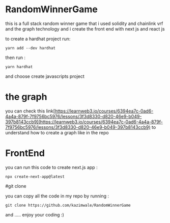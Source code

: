 # RandomWinnerGame
this is a full stack  random winner game that i used  solidity and chainlink vrf and the graph technology and i create the front end with next js and react js

to create a hardhat project run: 
```
yarn add --dev hardhat 
```
then run :
```
yarn hardhat 
```
and choose create javascripts project 

# the graph 
you can check this link[https://learnweb3.io/courses/6394ea7c-0ad6-4a4a-879f-7f9756bc5976/lessons/3f3d8330-d820-46e9-b049-397b8143ccb9](https://learnweb3.io/courses/6394ea7c-0ad6-4a4a-879f-7f9756bc5976/lessons/3f3d8330-d820-46e9-b049-397b8143ccb9) to understand how to create a graph like in the repo


# FrontEnd
you can run this code to create next.js app :
```
npx create-next-app@latest 
```

#git clone 

you can copy all the code in my repo by running :

```
git clone https://github.com/kazimwale/RandomWinnerGame
```

and ..... enjoy your coding :)
